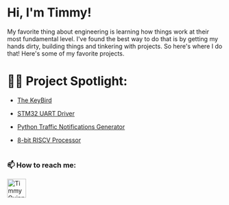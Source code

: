 # Hi, I'm Timmy! 

My favorite thing about engineering is learning how things work at their most fundamental level. I've found the best way to do that is by getting my hands dirty, building things and tinkering with projects. So here's where I do that! Here's some of my favorite projects.  


# 👨‍💻 Project Spotlight:
  - [The KeyBird](https://github.com/timmy-quinn/hid_keyboard)
  
  - [STM32 UART Driver](https://github.com/timmy-quinn/UART_driver_STM32)

  - [Python Traffic Notifications Generator](https://github.com/timmy-quinn/Traffic_notifications)

  - [8-bit RISCV Processor](https://github.com/timmy-quinn/8bit_riscv_processor.git)


<h1> </h1>
<h3> 📫 How to reach me: </h3>
<img align="left" alt="TimmyQuinn | LinkedIn" width="44px" src="https://cdn.jsdelivr.net/npm/simple-icons@v3/icons/linkedin.svg" />
